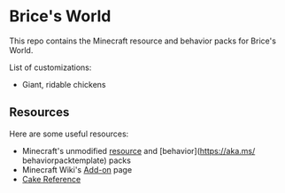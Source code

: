 Brice's World
=============

This repo contains the Minecraft resource and behavior packs for Brice's World.

List of customizations:

- Giant, ridable chickens

Resources
---------

Here are some useful resources:

- Minecraft's unmodified [resource](https://aka.ms/resourcepacktemplate) and [behavior](https://aka.ms/ behaviorpacktemplate) packs
- Minecraft Wiki's [Add-on](https://minecraft.gamepedia.com/Add-on) page
- [Cake Reference](https://cakebuild.net/dsl/)
